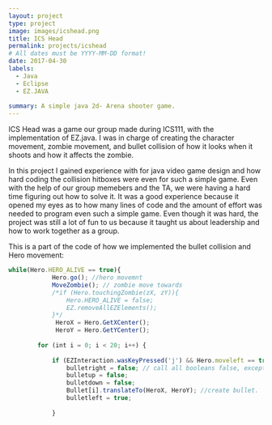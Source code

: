 ```yaml
---
layout: project
type: project
image: images/icshead.png
title: ICS Head
permalink: projects/icshead
# All dates must be YYYY-MM-DD format!
date: 2017-04-30
labels:
  - Java
  - Eclipse
  - EZ.JAVA
  
summary: A simple java 2d- Arena shooter game.
---
```



ICS Head was a game our group made during ICS111, with the implementation of EZ.java. I was in charge of creating the character movement, zombie movement, and bullet collision of how it looks when it shoots and how it affects the zombie. 

In this project I gained experience with for java video game design and how hard coding the collision hitboxes were even for such a simple game. Even with the help of our group memebers and the TA, we were having a hard time figuring out how to solve it. It was a good experience because it opened my eyes as to how many lines of code and the amount of effort was needed to program even such a simple game. Even though it was hard, the project was still a lot of fun to us because it taught us about leadership and how to work together as a group.

This is a part of the code of how we implemented the bullet collision and Hero movement:

```js
while(Hero.HERO_ALIVE == true){
			Hero.go(); //hero movemnt
			MoveZombie(); // zombie move towards 
			/*if (Hero.touchingZombie(zX, zY)){
				Hero.HERO_ALIVE = false;
				EZ.removeAllEZElements();
			}*/
			 HeroX = Hero.GetXCenter();
			 HeroY = Hero.GetYCenter();
	 
		for (int i = 0; i < 20; i++) {
			
			if (EZInteraction.wasKeyPressed('j') && Hero.moveleft == true) { // if j was pressed, character looking left, shoot left
				bulletright = false; // call all booleans false, except for character facing left
				bulletup = false;
				bulletdown = false;
				Bullet[i].translateTo(HeroX, HeroY); //create bullet.
				bulletleft = true;
			
			}
```
 


